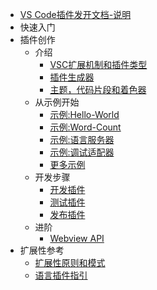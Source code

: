 * [VS Code插件发开文档-说明](/)
* 快速入门
* 插件创作
    * 介绍
        * [VSC扩展机制和插件类型](extension-authoring/)
        * [插件生成器](extension-authoring/extension-generator)
        * [主题，代码片段和着色器](extension-authoring/themes-snippets-colorizers)
    * 从示例开始
        * [示例:Hello-World](extension-authoring/example-hello-world)
        * [示例:Word-Count](extension-authoring/example-word-count)
        * [示例:语言服务器](extension-authoring/example-language-server)
        * [示例:调试适配器](extension-authoring/example-debug-adapter)
        * [更多示例](extension-authoring/samples)
    * 开发步骤
        * [开发插件](extension-authoring/developing-extensions)
        * [测试插件](extension-authoring/testing-extensions)
        * [发布插件](extension-authoring/publish-extension)
    * 进阶
        * [Webview API](extension-authoring/webview-api)
* 扩展性参考
    * [扩展性原则和模式](extensibility-reference/principles-patterns)
    * [语言插件指引](extensibility-reference/language-extension-guidelines)